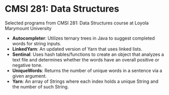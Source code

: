 # CMSI 281: Data Structures
Selected programs from CMSI 281: Data Structures course at Loyola Marymount University

- **Autocompleter**: Utilizes ternary trees in Java to suggest completed words for string inputs.
- **LinkedYarn**: An updated version of Yarn that uses linked lists.
- **Sentinal**: Uses hash tables/functions to create an object that analyzes a text file and determines whether the words have an overall positive or negative tone.
- **UniqueWords**: Returns the number of unique words in a sentence via a given argument.
- **Yarn**: An array of Strings where each index holds a unique String and the number of such String.
